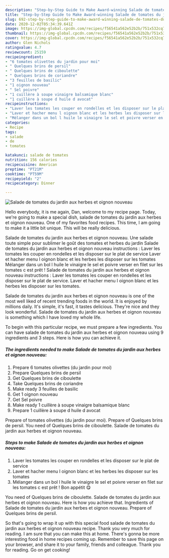 ```yaml
---
description: "Step-by-Step Guide to Make Award-winning Salade de tomates du jardin aux herbes et oignon nouveau"
title: "Step-by-Step Guide to Make Award-winning Salade de tomates du jardin aux herbes et oignon nouveau"
slug: 692-step-by-step-guide-to-make-award-winning-salade-de-tomates-du-jardin-aux-herbes-et-oignon-nouveau
date: 2020-12-02T05:34:39.641Z
image: https://img-global.cpcdn.com/recipes/f56541a562e52b2b/751x532cq70/salade-de-tomates-du-jardin-aux-herbes-et-oignon-nouveau-photo-principale-de-la-recette.jpg
thumbnail: https://img-global.cpcdn.com/recipes/f56541a562e52b2b/751x532cq70/salade-de-tomates-du-jardin-aux-herbes-et-oignon-nouveau-photo-principale-de-la-recette.jpg
cover: https://img-global.cpcdn.com/recipes/f56541a562e52b2b/751x532cq70/salade-de-tomates-du-jardin-aux-herbes-et-oignon-nouveau-photo-principale-de-la-recette.jpg
author: Glen Nichols
ratingvalue: 4.7
reviewcount: 25159
recipeingredient:
- "6 tomates olivettes du jardin pour moi"
- " Quelques brins de persil"
- " Quelques brins de ciboulette"
- " Quelques brins de coriandre"
- "3 feuilles de basilic"
- "1 oignon nouveau"
- " Sel poivre"
- "1 cuillère à soupe vinaigre balsamique blanc"
- "1 cuillère à soupe d huile d avocat"
recipeinstructions:
- "Laver les tomates les couper en rondelles et les disposer sur le plat de service"
- "Laver et hacher menu l oignon blanc et les herbes les disposer sur les tomates"
- "Mélanger dans un bol l huile le vinaigre le sel et poivre verser en filet sur les tomates c est prêt ! Bon appétit 😋"
categories:
- Recipe
tags:
- salade
- de
- tomates

katakunci: salade de tomates 
nutrition: 156 calories
recipecuisine: American
preptime: "PT21M"
cooktime: "PT59M"
recipeyield: "2"
recipecategory: Dinner

---
```



![Salade de tomates du jardin aux herbes et oignon nouveau](https://img-global.cpcdn.com/recipes/f56541a562e52b2b/751x532cq70/salade-de-tomates-du-jardin-aux-herbes-et-oignon-nouveau-photo-principale-de-la-recette.jpg)

Hello everybody, it is me again, Dan, welcome to my recipe page. Today, we're going to make a special dish, salade de tomates du jardin aux herbes et oignon nouveau. One of my favorites food recipes. This time, I am going to make it a little bit unique. This will be really delicious.

Salade de tomates du jardin aux herbes et oignon nouveau. Une salade toute simple pour sublimer le goût des tomates et herbes du jardin Salade de tomates du jardin aux herbes et oignon nouveau instructions : Laver les tomates les couper en rondelles et les disposer sur le plat de service Laver et hacher menu l oignon blanc et les herbes les disposer sur les tomates Mélanger dans un bol l huile le vinaigre le sel et poivre verser en filet sur les tomates c est prêt ! Salade de tomates du jardin aux herbes et oignon nouveau instructions : Laver les tomates les couper en rondelles et les disposer sur le plat de service. Laver et hacher menu l oignon blanc et les herbes les disposer sur les tomates.

Salade de tomates du jardin aux herbes et oignon nouveau is one of the most well liked of recent trending foods in the world. It is enjoyed by millions daily. It's simple, it's fast, it tastes delicious. They're nice and they look wonderful. Salade de tomates du jardin aux herbes et oignon nouveau is something which I have loved my whole life.


To begin with this particular recipe, we must prepare a few ingredients. You can have salade de tomates du jardin aux herbes et oignon nouveau using 9 ingredients and 3 steps. Here is how you can achieve it.

<!--inarticleads1-->

##### The ingredients needed to make Salade de tomates du jardin aux herbes et oignon nouveau:

1. Prepare 6 tomates olivettes (du jardin pour moi)
1. Prepare  Quelques brins de persil
1. Get  Quelques brins de ciboulette
1. Take  Quelques brins de coriandre
1. Make ready 3 feuilles de basilic
1. Get 1 oignon nouveau
1. Get  Sel poivre
1. Make ready 1 cuillère à soupe vinaigre balsamique blanc
1. Prepare 1 cuillère à soupe d huile d avocat


Prepare of tomates olivettes (du jardin pour moi). Prepare of Quelques brins de persil. You need of Quelques brins de ciboulette. Salade de tomates du jardin aux herbes et oignon nouveau. 

<!--inarticleads2-->

##### Steps to make Salade de tomates du jardin aux herbes et oignon nouveau:

1. Laver les tomates les couper en rondelles et les disposer sur le plat de service
1. Laver et hacher menu l oignon blanc et les herbes les disposer sur les tomates
1. Mélanger dans un bol l huile le vinaigre le sel et poivre verser en filet sur les tomates c est prêt ! Bon appétit 😋


You need of Quelques brins de ciboulette. Salade de tomates du jardin aux herbes et oignon nouveau. Here is how you achieve that. Ingredients of Salade de tomates du jardin aux herbes et oignon nouveau. Prepare of Quelques brins de persil. 

So that's going to wrap it up with this special food salade de tomates du jardin aux herbes et oignon nouveau recipe. Thank you very much for reading. I am sure that you can make this at home. There's gonna be more interesting food in home recipes coming up. Remember to save this page on your browser, and share it to your family, friends and colleague. Thank you for reading. Go on get cooking!
